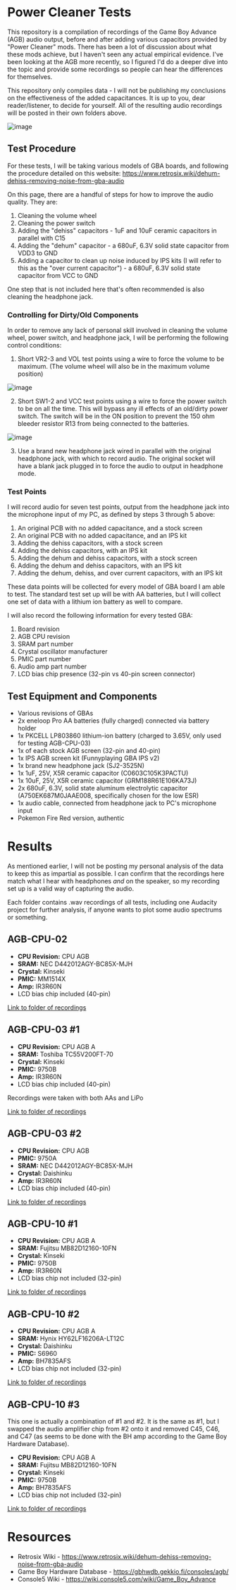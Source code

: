 # Power Cleaner Tests

This repository is a compilation of recordings of the Game Boy Advance (AGB) audio output, before and after adding various capacitors provided by "Power Cleaner" mods. There has been a lot of discussion about what these mods achieve, but I haven't seen any actual empirical evidence. I've been looking at the AGB more recently, so I figured I'd do a deeper dive into the topic and provide some recordings so people can hear the differences for themselves.

This repository only compiles data - I will not be publishing my conclusions on the effectiveness of the added capacitances. It is up to you, dear reader/listener, to decide for yourself. All of the resulting audio recordings will be posted in their own folders above.

![image](https://github.com/MouseBiteLabs/Power-Cleaner-Tests/assets/97127539/5d602105-9260-4540-ba54-c683789a591b)

## Test Procedure

For these tests, I will be taking various models of GBA boards, and following the procedure detailed on this website: https://www.retrosix.wiki/dehum-dehiss-removing-noise-from-gba-audio

On this page, there are a handful of steps for how to improve the audio quality. They are:

1) Cleaning the volume wheel
2) Cleaning the power switch
3) Adding the "dehiss" capacitors - 1uF and 10uF ceramic capacitors in parallel with C15
4) Adding the "dehum" capacitor - a 680uF, 6.3V solid state capacitor from VDD3 to GND 
5) Adding a capacitor to clean up noise induced by IPS kits (I will refer to this as the "over current capacitor") - a 680uF, 6.3V solid state capacitor from VCC to GND

One step that is not included here that's often recommended is also cleaning the headphone jack.

### Controlling for Dirty/Old Components

In order to remove any lack of personal skill involved in cleaning the volume wheel, power switch, and headphone jack, I will be performing the following control conditions:

1) Short VR2-3 and VOL test points using a wire to force the volume to be maximum. (The volume wheel will also be in the maximum volume position)
 
![image](https://github.com/MouseBiteLabs/Power-Cleaner-Tests/assets/97127539/77c333ec-ee2b-4ebb-96db-bb26c74765c6)

2) Short SW1-2 and VCC test points using a wire to force the power switch to be on all the time. This will bypass any ill effects of an old/dirty power switch. The switch will be in the ON position to prevent the 150 ohm bleeder resistor R13 from being connected to the batteries.

![image](https://github.com/MouseBiteLabs/Power-Cleaner-Tests/assets/97127539/06117612-4d25-4d21-bf45-f86eee24c015)

3) Use a brand new headphone jack wired in parallel with the original headphone jack, with which to record audio. The original socket will have a blank jack plugged in to force the audio to output in headphone mode.

### Test Points

I will record audio for seven test points, output from the headphone jack into the microphone input of my PC, as defined by steps 3 through 5 above:

1) An original PCB with no added capacitance, and a stock screen
2) An original PCB with no added capacitance, and an IPS kit
3) Adding the dehiss capacitors, with a stock screen
4) Adding the dehiss capacitors, with an IPS kit
5) Adding the dehum and dehiss capacitors, with a stock screen
6) Adding the dehum and dehiss capacitors, with an IPS kit
7) Adding the dehum, dehiss, and over current capacitors, with an IPS kit

These data points will be collected for every model of GBA board I am able to test. The standard test set up will be with AA batteries, but I will collect one set of data with a lithium ion battery as well to compare.

I will also record the following information for every tested GBA:

1) Board revision
2) AGB CPU revision
3) SRAM part number
4) Crystal oscillator manufacturer
5) PMIC part number
6) Audio amp part number
7) LCD bias chip presence (32-pin vs 40-pin screen connector)

## Test Equipment and Components

- Various revisions of GBAs
- 2x eneloop Pro AA batteries (fully charged) connected via battery holder
- 1x PKCELL LP803860 lithium-ion battery (charged to 3.65V, only used for testing AGB-CPU-03)
- 1x of each stock AGB screen (32-pin and 40-pin)
- 1x IPS AGB screen kit (Funnyplaying GBA IPS v2)
- 1x brand new headphone jack (SJ2-3525N)
- 1x 1uF, 25V, X5R ceramic capacitor (C0603C105K3PACTU)
- 1x 10uF, 25V, X5R ceramic capacitor (GRM188R61E106KA73J)
- 2x 680uF, 6.3V, solid state aluminum electrolytic capacitor (A750EK687M0JAAE008, specifically chosen for the low ESR)
- 1x audio cable, connected from headphone jack to PC's microphone input
- Pokemon Fire Red version, authentic

# Results

As mentioned earlier, I will not be posting my personal analysis of the data to keep this as impartial as possible. I can confirm that the recordings here match what I hear with headphones *and* on the speaker, so my recording set up is a valid way of capturing the audio.

Each folder contains .wav recordings of all tests, including one Audacity project for further analysis, if anyone wants to plot some audio spectrums or something.

## AGB-CPU-02

- **CPU Revision:** CPU AGB
- **SRAM:** NEC D442012AGY-BC85X-MJH
- **Crystal:** Kinseki
- **PMIC:** MM1514X
- **Amp:** IR3R60N
- LCD bias chip included (40-pin)

<a href="https://github.com/MouseBiteLabs/Power-Cleaner-Tests/tree/main/AGB-CPU-02">Link to folder of recordings</a>

## AGB-CPU-03 #1

- **CPU Revision:** CPU AGB A
- **SRAM:** Toshiba TC55V200FT-70
- **Crystal:** Kinseki
- **PMIC:** 9750B
- **Amp:** IR3R60N
- LCD bias chip included (40-pin)

Recordings were taken with both AAs and LiPo

<a href="https://github.com/MouseBiteLabs/Power-Cleaner-Tests/tree/main/AGB-CPU-03">Link to folder of recordings</a>

## AGB-CPU-03 #2

- **CPU Revision:** CPU AGB
- **PMIC:** 9750A
- **SRAM:** NEC D442012AGY-BC85X-MJH
- **Crystal:** Daishinku
- **Amp:** IR3R60N
- LCD bias chip included (40-pin)

<a href="https://github.com/MouseBiteLabs/Power-Cleaner-Tests/tree/main/AGB-CPU-03_%232">Link to folder of recordings</a>

## AGB-CPU-10 #1

- **CPU Revision:** CPU AGB A
- **SRAM:** Fujitsu MB82D12160-10FN
- **Crystal:** Kinseki
- **PMIC:** 9750B
- **Amp:** IR3R60N
- LCD bias chip not included (32-pin)

<a href="https://github.com/MouseBiteLabs/Power-Cleaner-Tests/tree/main/AGB-CPU-10">Link to folder of recordings</a>

## AGB-CPU-10 #2

- **CPU Revision:** CPU AGB A
- **SRAM:** Hynix HY62LF16206A-LT12C
- **Crystal:** Daishinku
- **PMIC:** S6960
- **Amp:** BH7835AFS
- LCD bias chip not included (32-pin)

<a href="https://github.com/MouseBiteLabs/Power-Cleaner-Tests/tree/main/AGB-CPU-10_%232">Link to folder of recordings</a>

## AGB-CPU-10 #3

This one is actually a combination of #1 and #2. It is the same as #1, but I swapped the audio amplifier chip from #2 onto it and removed C45, C46, and C47 (as seems to be done with the BH amp according to the Game Boy Hardware Database).

- **CPU Revision:** CPU AGB A
- **SRAM:** Fujitsu MB82D12160-10FN
- **Crystal:** Kinseki
- **PMIC:** 9750B
- **Amp:** BH7835AFS
- LCD bias chip not included (32-pin)

<a href="https://github.com/MouseBiteLabs/Power-Cleaner-Tests/tree/main/AGB-CPU-10_%233">Link to folder of recordings</a>

# Resources

- Retrosix Wiki - https://www.retrosix.wiki/dehum-dehiss-removing-noise-from-gba-audio
- Game Boy Hardware Database - https://gbhwdb.gekkio.fi/consoles/agb/
- Console5 Wiki - https://wiki.console5.com/wiki/Game_Boy_Advance
